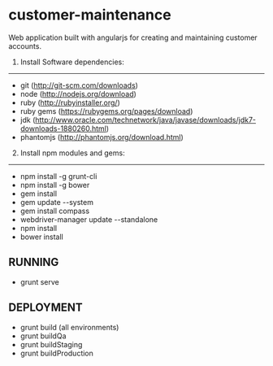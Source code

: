 customer-maintenance
====================
Web application built with angularjs for creating and maintaining customer accounts.

1) Install Software dependencies:
------------------------------------------
* git  (http://git-scm.com/downloads)
* node (http://nodejs.org/download)
* ruby  (http://rubyinstaller.org/)
* ruby gems  (https://rubygems.org/pages/download)
* jdk  (http://www.oracle.com/technetwork/java/javase/downloads/jdk7-downloads-1880260.html)
* phantomjs (http://phantomjs.org/download.html)

2) Install npm modules and gems:
------------------------------------------
* npm install -g grunt-cli
* npm install -g bower
* gem install
* gem update --system
* gem install compass
* webdriver-manager update  --standalone
* npm install
* bower install

RUNNING
----------
* grunt serve

DEPLOYMENT
----------
* grunt build (all environments)
* grunt buildQa
* grunt buildStaging
* grunt buildProduction
